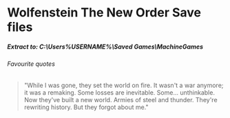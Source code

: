 # Wolfenstein The New Order Save files
 
##### Extract to: C:\Users\%USERNAME%\Saved Games\MachineGames

###### Favourite quotes
> "While I was gone, they set the world on fire. It wasn't a war anymore; it was a remaking. Some losses are inevitable. Some... unthinkable. Now they've built a new world. Armies of steel and thunder. They're rewriting history. But they forgot about me."